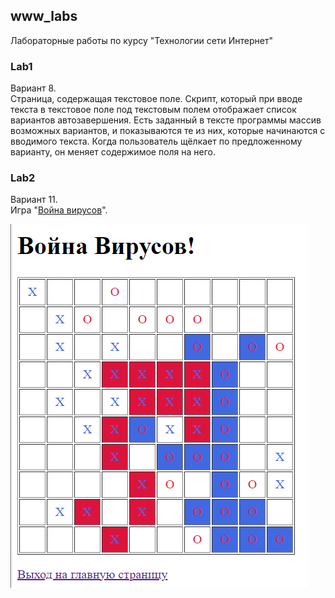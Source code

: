 ## www_labs

Лабораторные работы по курсу "Технологии сети Интернет"

### Lab1

Вариант 8.\
Страница, содержащая текстовое поле. Скрипт, который при вводе текста в
текстовое поле под текстовым полем отображает список вариантов автозавершения.
Есть заданный в тексте программы массив возможных вариантов,
и показываются те из них, которые начинаются с вводимого текста.
Когда пользователь щёлкает по предложенному варианту,
он меняет содержимое поля на него.

### Lab2

Вариант 11.\
Игра "[Война вирусов](https://ru.wikipedia.org/wiki/Война_вирусов)".

![Скриншот войны вирусов](./vw_screenshot.png)
